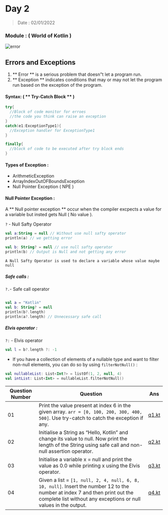 # Day 2

> Date : 02/01/2022


### Module : ( World of Kotlin ) 
![error](https://cdn57.androidauthority.net/wp-content/uploads/2017/11/kotlin-and-android-840x472.jpg.webp)
## Errors and Exceptions

1. ** Error ** is  a serious problem that doesn"t let a program run.
2. ** Exception ** indicates conditions that may or may not let the program run based on the exception of the program.

#### Syntax: ( ** Try-Catch Block ** )

```kotlin
try{
  //Block of code monitor for erroes
  //the code you think can raise an exception
}
catch(e1:ExceptionType1){
  //Exception handler for ExceptionType1
}

finally{
  //block of code to be executed after try block ends
}
```
#### Types of Exception :
* ArithmeticException
* ArrayIndexOutOFBoundsException
* Null Pointer Exception ( NPE )

#### Null Pointer Exception : 
A ** Null pointer exception ** occur when the compiler excpects a value for a variable but insted gets Null ( No value ).

` ? ` - Null Safty Operator 

```Kotlin
val a:String = null // Without use null safty operator 
println(a) // we getting error

val b: String? = null // use null safty operator
println(b) // Output is Null and not getting any error 
```

`A Null Safty Operator is used to declare a variable whose value maybe null `

##### Safe calls :
`?.`- Safe call operator

```kotlin

val a = "Kotlin"
val b: String? = null
println(b?.length)
println(a?.length) // Unnecessary safe call

```

##### Elvis operator :
`?:` - Elvis operator 

```kotlin
val l = b?.length ?: -1
```

* If you have a collection of elements of a nullable type and want to filter non-null elements, you can do so by using `filterNotNull()` :
```kotlin
val nullableList: List<Int?> = listOf(1, 2, null, 4)
val intList: List<Int> = nullableList.filterNotNull()
```

|Question Number|Question|Ans|
|---------------|--------|---|
|01|Print the value present at index 6 in the given array. `arr = [0, 100, 200, 300, 400, 500]`. Use try-catch to catch the exception if any.|[q1.kt](https://github.com/SM8UTI/Android_App_Development_Internshala_Course/blob/main/Day-2/q1.kt)|
|02|Initialise a String as “Hello, Kotlin” and change its value to null. Now print the length of the String using safe call and non-null assertion operator.|[q2.kt](https://github.com/SM8UTI/Android_App_Development_Internshala_Course/blob/main/Day-2/q2.kt)|
|03|Initialise a variable x = null and print the value as 0.0 while printing x using the Elvis operator.|[q3.kt](https://github.com/SM8UTI/Android_App_Development_Internshala_Course/blob/main/Day-2/q3.kt)|
|04|Given a list = `[1, null, 2, 4, null, 6, 8, 10, null]`. Insert the number 12 to the number at index 7 and then print out the complete list without any exceptions or null values in the output.|[q4.kt](https://github.com/SM8UTI/Android_App_Development_Internshala_Course/blob/main/Day-2/q4.kt)|


